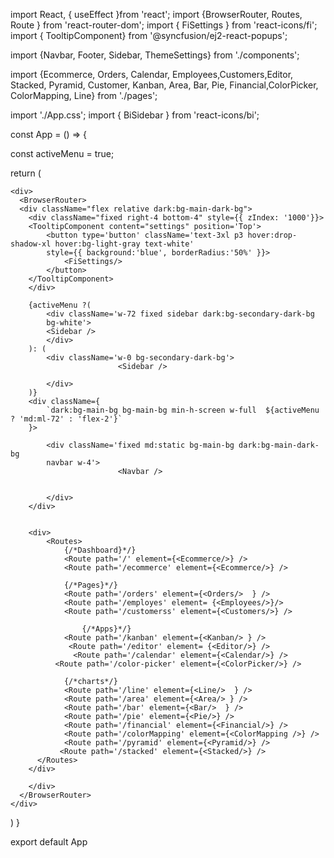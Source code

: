 import React, { useEffect }from 'react';
import {BrowserRouter, Routes, Route } from 'react-router-dom';
import { FiSettings } from 'react-icons/fi';
import { TooltipComponent} from '@syncfusion/ej2-react-popups';

import {Navbar, Footer, Sidebar, ThemeSettings} from './components';

import {Ecommerce, Orders, Calendar, Employees,Customers,Editor, Stacked, Pyramid, Customer, Kanban, Area, Bar, Pie, Financial,ColorPicker, ColorMapping, Line} from './pages';


import  './App.css';
import { BiSidebar } from 'react-icons/bi';



const App = () => {

const activeMenu = true;

  return (

    <div>
      <BrowserRouter>
      <div className="flex relative dark:bg-main-dark-bg">  
        <div className="fixed right-4 bottom-4" style={{ zIndex: '1000'}}>
        <TooltipComponent content="settings" position='Top'>
            <button type='button' className='text-3xl p3 hover:drop-shadow-xl hover:bg-light-gray text-white'
            style={{ background:'blue', borderRadius:'50%' }}>
                <FiSettings/>
            </button>
        </TooltipComponent>
        </div>

        {activeMenu ?(
            <div className='w-72 fixed sidebar dark:bg-secondary-dark-bg
            bg-white'> 
            <Sidebar />
            </div>
        ): (
            <div className='w-0 bg-secondary-dark-bg'>
                            <Sidebar />

            </div>
        )}
        <div className={
            `dark:bg-main-bg bg-main-bg min-h-screen w-full  ${activeMenu ? 'md:ml-72' : 'flex-2'}`  
        }>

            <div className='fixed md:static bg-main-bg dark:bg-main-dark-bg
            navbar w-4'>
                            <Navbar />


            </div>
        </div>


        <div>
            <Routes>
                {/*Dashboard}*/}
                <Route path='/' element={<Ecommerce/>} />
                <Route path='/ecommerce' element={<Ecommerce/>} />

                {/*Pages}*/}
                <Route path='/orders' element={<Orders/>  } />              
                <Route path='/employes' element= {<Employees/>}/>         
                <Route path='/customerss' element={<Customers/>} />

                    {/*Apps}*/}
                <Route path='/kanban' element={<Kanban/> } />             
                 <Route path='/editor' element= {<Editor/>} />            
                  <Route path='/calendar' element={<Calendar/>} />
              <Route path='/color-picker' element={<ColorPicker/>} />

                {/*charts*/}
                <Route path='/line' element={<Line/>  } />            
                <Route path='/area' element={<Area/> } />         
                <Route path='/bar' element={<Bar/>  } />  
                <Route path='/pie' element={<Pie/>} />   
                <Route path='/financial' element={<Financial/>} />
                <Route path='/colorMapping' element={<ColorMapping />} />
                <Route path='/pyramid' element={<Pyramid/>} />
               <Route path='/stacked' element={<Stacked/>} />
          </Routes>
        </div>
       
        </div>
      </BrowserRouter>
    </div>
  
  )
}

export default App